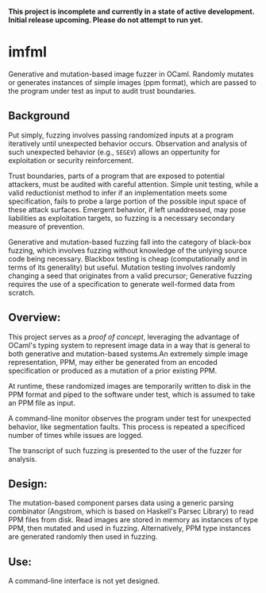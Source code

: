 **This project is incomplete and currently in a state of active development. Initial release upcoming. Please do not attempt to run yet.**

imfml
======
Generative and mutation-based image fuzzer in OCaml. Randomly mutates or generates instances of simple images (ppm format), which are passed to the program under test as input to audit trust boundaries.

Background
------
Put simply, fuzzing involves passing randomized inputs at a program iteratively until unexpected behavior occurs. Observation and analysis of such unexpected behavior (e.g., `SEGEV`) allows an oppertunity for exploitation or security reinforcement.

Trust boundaries, parts of a program that are exposed to potential attackers, must be audited with careful attention. Simple unit testing, while a valid reductionist method to infer if an implementation meets some specification, fails to probe a large portion of the possible input space of these attack surfaces. Emergent behavior, if left unaddressed, may pose liabilities as exploitation targets, so fuzzing is a necessary secondary measure of prevention.

Generative and mutation-based fuzzing fall into the category of black-box fuzzing, which involves fuzzing without knowledge of the unlying source code being necessary. Blackbox testing is cheap (computationally and in terms of its generality) but useful. Mutation testing involves randomly changing a seed that originates from a valid precursor; Generative fuzzing requires the use of a specification to generate well-formed data from scratch.

Overview:
------
This project serves as a *proof of concept*, leveraging the advantage of OCaml's typing system to represent image data in a way that is general to both generative and mutation-based systems.An extremely simple image representation, PPM, may either be generated from an encoded specification or produced as a mutation of a prior existing PPM.

At runtime, these randomized images are temporarily written to disk in the PPM format and piped to the software under test, which is assumed to take an PPM file as input.

A command-line monitor observes the program under test for unexpected behavior, like segmentation faults. This process is repeated a specificed number of times while issues are logged.

The transcript of such fuzzing is presented to the user of the fuzzer for analysis.

Design:
------
The mutation-based component parses data using a generic parsing combinator (Angstrom, which is based on Haskell's Parsec Library) to read PPM files from disk. Read images are stored in memory as instances of type PPM, then mutated and used in fuzzing. Alternatively, PPM type instances are generated randomly then used in fuzzing.

Use:
------
A command-line interface is not yet designed.
